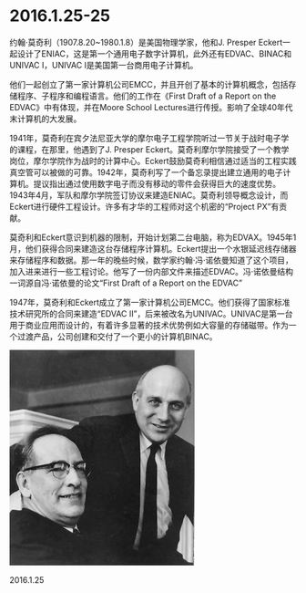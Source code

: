 2016.1.25-25
============
约翰·莫奇利（1907.8.20~1980.1.8）是美国物理学家，他和J. Presper Eckert一起设计了ENIAC，这是第一个通用电子数字计算机，此外还有EDVAC、BINAC和UNIVAC I，UNIVAC I是美国第一台商用电子计算机。

他们一起创立了第一家计算机公司EMCC，并且开创了基本的计算机概念，包括存储程序、子程序和编程语言。他们的工作在《First Draft of a Report on the EDVAC》中有体现，并在Moore School Lectures进行传授。影响了全球40年代末计算机的大发展。

1941年，莫奇利在宾夕法尼亚大学的摩尔电子工程学院听过一节关于战时电子学的课程，在那里，他遇到了J. Presper Eckert。莫奇利摩尔学院接受了一个教学岗位，摩尔学院作为战时的计算中心。Eckert鼓励莫奇利相信通过适当的工程实践真空管可以被做的可靠。1942年，莫奇利写了一个备忘录提出建立通用的电子计算机。提议指出通过使用数字电子而没有移动的零件会获得巨大的速度优势。1943年4月，军队和摩尔学院签订协议来建造ENIAC。莫奇利领导概念设计，而Eckert进行硬件工程设计。许多有才华的工程师对这个机密的“Project PX”有贡献。

莫奇利和Eckert意识到机器的限制，开始计划第二台电脑，称为EDVAX。1945年1月，他们获得合同来建造这台存储程序计算机。Eckert提出一个水银延迟线存储器来存储程序和数据。那一年的晚些时候，数学家约翰·冯·诺依曼知道了这个项目，加入进来进行一些工程讨论。他写了一份内部文件来描述EDVAC。冯·诺依曼结构一词源自冯·诺依曼的论文“First Draft of a Report on the EDVAC”

1947年，莫奇利和Eckert成立了第一家计算机公司EMCC。他们获得了国家标准技术研究所的合同来建造“EDVAC II”，后来被改名为UNIVAC。UNIVAC是第一台用于商业应用而设计的，有着许多显著的技术优势例如大容量的存储磁带。作为一个过渡产品，公司创建和交付了一个更小的计算机BINAC。

![](pic/15.jpg)

2016.1.25